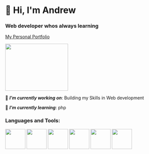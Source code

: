 # 👋 Hi, I'm Andrew

### Web developer whos always learning

[My Personal Portfolio](https://agenta12.github.io/Portfolio/)

<img src="https://i.pinimg.com/originals/e4/26/70/e426702edf874b181aced1e2fa5c6cde.gif" width='200' height="150"/>

🔭 ***I’m currently working on***: Building my Skills in Web development

🌱 ***I’m currently learning***: php

### Languages and Tools:

<img src="https://cdn.jsdelivr.net/gh/devicons/devicon/icons/javascript/javascript-original.svg" width='64' height="64"/>
<img src="https://cdn.jsdelivr.net/gh/devicons/devicon/icons/nodejs/nodejs-original.svg" width='64' height="64"/>
<img src="https://cdn.jsdelivr.net/gh/devicons/devicon/icons/mongodb/mongodb-original.svg" width='64' height="64"/>
<img src="https://cdn.jsdelivr.net/gh/devicons/devicon/icons/mysql/mysql-original.svg" width='64' height="64"/>
<img src="https://cdn.jsdelivr.net/gh/devicons/devicon/icons/git/git-original.svg" width='64' height="64"/>
<img src="https://cdn.jsdelivr.net/gh/devicons/devicon/icons/github/github-original.svg" width='64' height="64"/>

